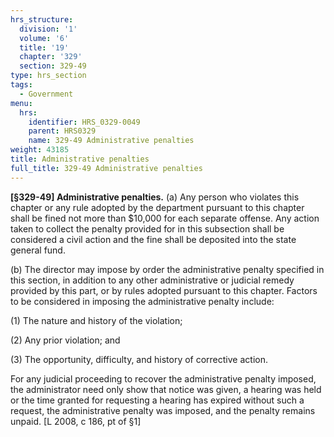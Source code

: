 ```yaml
---
hrs_structure:
  division: '1'
  volume: '6'
  title: '19'
  chapter: '329'
  section: 329-49
type: hrs_section
tags:
  - Government
menu:
  hrs:
    identifier: HRS_0329-0049
    parent: HRS0329
    name: 329-49 Administrative penalties
weight: 43185
title: Administrative penalties
full_title: 329-49 Administrative penalties
---
```

**[§329-49] Administrative penalties.** (a) Any person who violates this chapter or any rule adopted by the department pursuant to this chapter shall be fined not more than $10,000 for each separate offense. Any action taken to collect the penalty provided for in this subsection shall be considered a civil action and the fine shall be deposited into the state general fund.

(b) The director may impose by order the administrative penalty specified in this section, in addition to any other administrative or judicial remedy provided by this part, or by rules adopted pursuant to this chapter. Factors to be considered in imposing the administrative penalty include:

(1) The nature and history of the violation;

(2) Any prior violation; and

(3) The opportunity, difficulty, and history of corrective action.

For any judicial proceeding to recover the administrative penalty imposed, the administrator need only show that notice was given, a hearing was held or the time granted for requesting a hearing has expired without such a request, the administrative penalty was imposed, and the penalty remains unpaid. [L 2008, c 186, pt of §1]